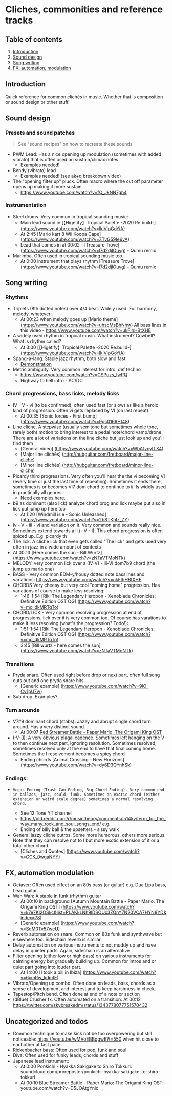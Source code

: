 # Cliches, commonities and reference tracks

## Table of contents
1. [Introduction](#introduction)
1. [Sound design](#sound-design)
2. [Song writing](#song-writing)
3. [FX, automation, modulation](#fx-automation-modulation)

## Introduction
Quick reference for common clichés in music. Whether that is composition or sound design or other stuff.

## Sound design
### Presets and sound patches
> See "sound recipes" on how to recreate these sounds

- PWM Lead: Has a nice opening up modulation (sometimes with added vibrato) that is often used on sustain/climax notes
    - Examples needed!
- Bendy (vibrato) lead
    - Examples needed! (see ak+q breakdown video)
- The "opening filter up" pluck. Often macro where the cut off parameter opens up making it more sustain.
    - https://www.youtube.com/watch?v=fO_JkNN7gh4

### Instrumentation
- Steel drums. Very common in tropical sounding music:
    - Main lead sound in [【Higetify】Tropical Palette -2020 Re:build-] (https://www.youtube.com/watch?v=lklVipGoYiA)
    - At 2:45 [Mario kart 8 Wii Koopa Cape] (https://www.youtube.com/watch?v=ZTyG59Ie6yA)
    - Lead that comes in at 00:02  - [Treasure Trove] (https://www.youtube.com/watch?v=l7d2djlOuvg) - Qumu remix
- Marimba. Often used in tropical sounding music too.
    - At 0:00 instrument that plays rhythm [Treasure Trove] (https://www.youtube.com/watch?v=l7d2djlOuvg) - Qumu remix
 
## Song writing
### Rhythms
- Triplets (8th dotted notes) over 4/4 beat. Widely used. For harmony, melody, whatever:
    - At 00:23 when melody goes up [Mario theme] (https://www.youtube.com/watch?v=uhscMsBhNhw)
    All bass lines in this video - https://www.youtube.com/watch?v=ukFIhHBtXHE
- A widely used rhythm in tropical music. What instrument? Cowbell? What is rhythm called?
    - At 3:00 [【Higetify】Tropical Palette -2020 Re:build-] (https://www.youtube.com/watch?v=lklVipGoYiA)
- Spang-a-lang. Staple jazz rhythm, both slow and fast:
    - [Demonstration ](https://www.youtube.com/watch?v=yVQOofhKeFc)
- Metric ambiguity. Very common interest for intro, def techno
   - https://www.youtube.com/watch?v=CSPuzs_IwPQ
   - Highway to hell intro - AC/DC
    
### Chord progressions, bass licks, melody licks
- IV - V - vi (to be confirmed), often used fast (or slow) as like a heroic kind of progression. Often vi gets replaced by VI (on last repeat).
    - At 00:35 [Sonic forces - First bump] (https://www.youtube.com/watch?v=9gc0169Ht48)
- Line cliche. A stepwise (usually semitone but sometimes whole tone, rarely both) motion to bring interest to a pedal note/chord vamp/drone. There are a lot of variations on the line cliche but just look up and you'll find them
    - [General video] (https://www.youtube.com/watch?v=WbA1ycyITX4)
    - [Major line clichés] (http://hubguitar.com/fretboard/major-line-cliche)
    - [Minor line clichés] (http://hubguitar.com/fretboard/minor-line-cliche)
- Picardy third progressions. Very often you'll hear the the vi becoming VI (every time or just the last time of repeating). Sometimes it ends there, sometimes is or becomes VI7 dom chord to continue to ii. Is widely used in practically all genres.
    - Need examples here.
- b9 as dominant (also lick) analyze chord prog and lick maybe put also in lick put jump up here too
    - At  1:20 [Windmill isle - Sonic Unleashed] (https://www.youtube.com/watch?v=2b8TKhIz_ZY)
- iv - V - iii - vi and variation on it. Very common and sounds really nice. Sometimes extend towards a ii (- V - I). This chord progression is often spiced up. E.g. picardy th
- The lick. A cliche lick that even gets called "The lick" and gets used very often in jazz in a wide amount of contexts
 - At 00:13 [Here comes the sun - Bill Wurtz] (https://www.youtube.com/watch?v=zNTaVTMoNTk)
- MELODY: very common lick over a (IV-V) - iii-VI dom7b9 chord (the jump up mario one)
- BASS - Very common EDM-y/housy dotted note basslines and variations:
https://www.youtube.com/watch?v=ukFIhHBtXHE
- CHORDS Very cheesy but very cool "coming home" progression. Has variations of course to make less resolving:
    - 1:46-1:54 [Riki The Legendary Heropon - Xenoblade Chronicles: Definitive Edition OST OG] (https://www.youtube.com/watch?v=mo_dkMRTqTo)
- CHORD/LICK - Very common resolving progression at end of progressions, lick over it is very common too. Of course has varations to make it less resolving (what's the progression? Todo!):
    -  1:51-1:54 [Riki The Legendary Heropon - Xenoblade Chronicles: Definitive Edition OST OG] (https://www.youtube.com/watch?v=mo_dkMRTqTo)
    - 3:45 [Bill wurtz - here comes the sun] (https://www.youtube.com/watch?v=zNTaVTMoNTk)

### Transitions
- Pryda snare. Often used right before drop or next part, often full song cuts out and one pryda snare hits
    - [Generic example] (https://www.youtube.com/watch?v=9iO-Cv1pU7w)
- Sub drop. Examples?

### Turn arounds
- V7#9 dominant chord (stabs): Jazzy and abrupt single chord turn around. Has a very distinct sound.
    - At 00:07 [Red Streamer Battle - Paper Mario: The Origami King OST](https://www.youtube.com/watch?v=BIHCjBmDSg8)
- I-V-(I). A very obvious plagal cadence. Sometimes left hanging on the V to then continue next part, ignoring resolution. Sometimes resolved, sometimes resolved only at the end to have that final coming home. Sometimes the I resolvement becomes a spicy chord
    - Ending chords [Animal Crossing - New Horizons] (https://www.youtube.com/watch?v=dy6D3QYnhSk)

### Endings:
-     Vegas Ending (Trash Can Ending, Big Chord Ending). Very common end in ballads, jazz, sould, funk. Sometimes an exotic chord (either extension or weird scale degree) sometimes a normal resolving chord.
    - See 12 Tone YT channel
    - https://old.reddit.com/r/musictheory/comments/l514ky/term_for_the_way_many_rock_and_soul_songs_end/ e.g. 
    - Ending of billy ball & the upsetters - sissy walk
- General jazzy cliche outros. Some more humorous, others more serious. Note that they can resolve not to I but more exotic extension of it or a total other chord.
    - [Cliches and Quotes] (https://www.youtube.com/watch?v=GCK_0wgaNYY)

## FX, automation modulation
- Octaver: Often used effect on an 80s bass (or guitar) e.g. Dua Lipa bass, Lead guitar
- Wah Wah: A staple in funk (rhythm) guitar
    - At 00:10 in background [Autumn Mountain Battle - Paper Mario: The Origami King OST] (https://www.youtube.com/watch?v=k7e7Kl2OSkc&list=PLAKkLNh9lDSOUx3ZQnY7N20VCA7HYN8YD&index=78)
    - [Generic example] (https://www.youtube.com/watch?v=SqM0Tv57weU)
- Reverb automation on snare. Common on 80s funk and synthwave but elsewhere too. Sidechain reverb is similar
- Delay automation on various instruments to not muddy up and have delay in quieter parts. Again, sidechain is an alternative
- Filter opening (either low or high pass) on various instruments for calming energy but gradually building up. Common for intros and or quiet part going into louder part.
    - At 14:00 [I took a pill in Ibiza] (https://www.youtube.com/watch?v=6xmRw_kdmtE)
- Vibrato/Opening up combo. Often done on leads, bass, chords as a sense of development and interest and to keep harshness in check.
- Tapestop/Pitch bend. Often done at end of a note or section
- (dBlue) Crusher fx. Often automated on a transition:
    At 00:12 https://twitter.com/skybreakedm/status/1343778077751570432
    
## Uncategorized and todos
- Common technique to make kick not be too overpowering but still noticeable: https://youtu.be/wMVoEBBggwE?t=550 when hit close to eachother at fast pace
- Rickenbacker bass: Often used for pop, funk and soul
- Diva: Often used for funky leads, chords and stuff
- Japanese lead instrument:
    -  At 0:00 Ponkichi - Hyakka Sakigake to Shiro Tokkuri: soundcloud.com/proreposter/ponkichi-hyakka-sakigake-to-shiro-tokkuri
    - At 00:10 Blue Streamer Battle - Paper Mario: The Origami King OST: youtube.com/watch?v=D5JOAtgYnlc
